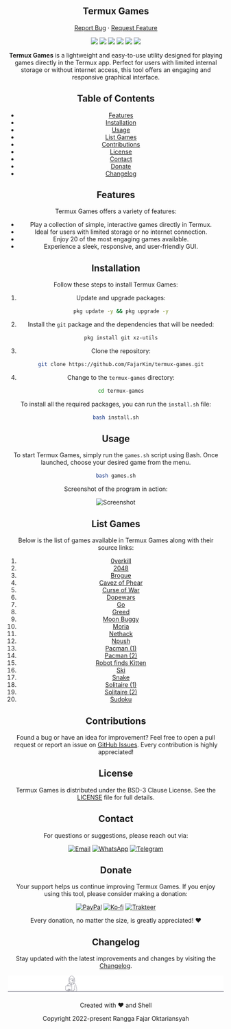 <!-- en translation -->
<div align="center">
    <h2>Termux Games</h2>
    <p>
        <a href="https://github.com/FajarKim/termux-games/issues/new?assignees=&labels=bug&projects=&template=bug_report.yml">Report Bug</a> · 
        <a href="https://github.com/FajarKim/termux-games/issues/new?assignees=&labels=enhancement&projects=&template=feature_request.yml">Request Feature</a>
    </p>
    <p>
        <a href="https://github.com/FajarKim/termux-games/releases"><img src="https://img.shields.io/github/v/tag/FajarKim/termux-games?label=termux-games"/></a>
        <a href="https://www.gnu.org/software/bash/manual/bash.html"><img src="https://img.shields.io/badge/bash-%3E=3.0-blue"/></a>
        <a href="/LICENSE"><img src="https://img.shields.io/github/license/FajarKim/termux-games"/></a>
        <a href="https://github.com/FajarKim/termux-games/stargazers"><img src="https://img.shields.io/github/stars/FajarKim/termux-games?style=flat"/></a>
        <a href="https://github.com/FajarKim/termux-games/network/members"><img src="https://img.shields.io/github/forks/FajarKim/termux-games?style=flat"/></a>
        <a href="https://github.com/FajarKim/termux-games/issues"><img src="https://img.shields.io/github/issues/FajarKim/termux-games"/></a>
    

**Termux Games** is a lightweight and easy-to-use utility designed for playing games directly in the Termux app. Perfect for users with limited internal storage or without internet access, this tool offers an engaging and responsive graphical interface.

## Table of Contents

- [Features](#features)
- [Installation](#installation)
- [Usage](#usage)
- [List Games](#list-games)
- [Contributions](#contributions)
- [License](#license)
- [Contact](#contact)
- [Donate](#donate)
- [Changelog](#changelog)

## Features

Termux Games offers a variety of features:

- Play a collection of simple, interactive games directly in Termux.
- Ideal for users with limited storage or no internet connection.
- Enjoy 20 of the most engaging games available.
- Experience a sleek, responsive, and user-friendly GUI.

## Installation

Follow these steps to install Termux Games:

1. Update and upgrade packages:

   ```bash
   pkg update -y && pkg upgrade -y
   ```
2. Install the `git` package and the dependencies that will be needed:

   ```bash
   pkg install git xz-utils
   ```
3. Clone the repository:

   ```bash
   git clone https://github.com/FajarKim/termux-games.git
   ```
4. Change to the `termux-games` directory:

   ```bash
   cd termux-games
   ```

To install all the required packages, you can run the `install.sh` file:

```bash
bash install.sh
```

## Usage

To start Termux Games, simply run the `games.sh` script using Bash. Once launched, choose your desired game from the menu.

```bash
bash games.sh
```

Screenshot of the program in action:

<div align="center">
    <picture>
        <source srcset="https://raw.githubusercontent.com/FajarKim/games-termux/master/pictures/screenshot_dark.png" media="(prefers-color-scheme: dark)">
        <source srcset="https://raw.githubusercontent.com/FajarKim/games-termux/master/pictures/screenshot_light.png" media="(prefers-color-scheme: light)">
        <img src="https://raw.githubusercontent.com/FajarKim/games-termux/master/pictures/screenshot_light.png" alt="Screenshot">
    </picture>
</div>

## List Games

Below is the list of games available in Termux Games along with their source links:

1. [0verkill](https://github.com/hackndev/0verkill)
2. [2048](https://github.com/mevdschee/2048.c)
3. [Brogue](https://sites.google.com/site/broguegame/)
4. [Cavez of Phear](https://github.com/AMDmi3/cavezofphear)
5. [Curse of War](http://a-nikolaev.github.io/curseofwar/)
6. [Dopewars](https://dopewars.sourceforge.io)
7. [Go](https://www.gnu.org/software/gnugo/)
8. [Greed](http://www.catb.org/~esr/greed/)
9. [Moon Buggy](https://github.com/seehuhn/moon-buggy)
10. [Moria](https://umoria.org)
11. [Nethack](http://www.nethack.org/)
12. [Npush](http://npush.sourceforge.net/)
13. [Pacman (1)](https://sites.google.com/site/doctormike/pacman.html)
14. [Pacman (2)](https://sourceforge.net/projects/myman/)
15. [Robot finds Kitten](https://github.com/noncombatant/robotfindskitten)
16. [Ski](https://sourceforge.net/projects/gnuski)
17. [Snake](https://github.com/alexdantas/nSnake)
18. [Solitaire (1)](https://github.com/nielssp/csol)
19. [Solitaire (2)](https://github.com/mpereira/tty-solitaire)
20. [Sudoku](http://jubalh.github.io/nudoku/)

## Contributions

Found a bug or have an idea for improvement? Feel free to open a pull request or report an issue on [GitHub Issues](https://github.com/FajarKim/termux-games/issues/new/choose). Every contribution is highly appreciated!

## License

Termux Games is distributed under the BSD-3 Clause License. See the [LICENSE](/LICENSE) file for full details.

## Contact

For questions or suggestions, please reach out via:

[![Email](https://img.shields.io/badge/Email-gray?logo=gmail&logoColor=white)](mailto:fajarrkim@gmail.com)
[![WhatsApp](https://img.shields.io/badge/WhatsApp-gray?logo=whatsapp&logoColor=white)](https://wa.me/6285659850910)
[![Telegram](https://img.shields.io/badge/Telegram-gray?logo=telegram&logoColor=white)](https://t.me/FajarThea)

## Donate

Your support helps us continue improving Termux Games. If you enjoy using this tool, please consider making a donation:

[![PayPal](https://img.shields.io/badge/PayPal-donate-blue?logo=paypal&logoColor=white)](https://paypal.me/agusbirawan)
[![Ko‑fi](https://img.shields.io/badge/Ko‑fi-donate-cyan?logo=kofi&logoColor=white)](https://ko-fi.com/fajarkim)
[![Trakteer](https://custom-icon-badges.demolab.com/badge/Trakteer-donate-red?logo=trakteerid&logoColor=white)](https://trakteer.id/fajarkim)

Every donation, no matter the size, is greatly appreciated! ❤️

## Changelog

Stay updated with the latest improvements and changes by visiting the [Changelog](https://github.com/FajarKim/termux-games/releases).

<div align="center">
  <img src="https://raw.githubusercontent.com/FajarKim/FajarKim/master/images/line.svg?sanitize=true"/>
</div>

<p align="center">Created with ❤️ and Shell</p>
<p align="center">Copyright 2022-present Rangga Fajar Oktariansyah</p>
